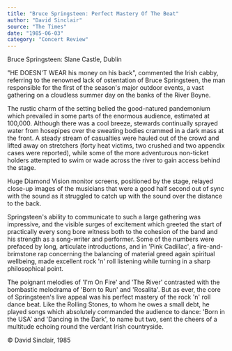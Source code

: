 ```yaml
---
title: "Bruce Springsteen: Perfect Mastery Of The Beat"
author: "David Sinclair"
source: "The Times"
date: "1985-06-03"
category: "Concert Review"
---
```


Bruce Springsteen: Slane Castle, Dublin

"HE DOESN'T WEAR his money on his back", commented the Irish cabby, referring to the renowned lack of ostentation of Bruce Springsteen, the man responsible for the first of the season's major outdoor events, a vast gathering on a cloudless summer day on the banks of the River Boyne.

The rustic charm of the setting belied the good-natured pandemonium which prevailed in some parts of the enormous audience, estimated at 100,000. Although there was a cool breeze, stewards continually sprayed water from hosepipes over the sweating bodies crammed in a dark mass at the front. A steady stream of casualties were hauled out of the crowd and lifted away on stretchers (forty heat victims, two crushed and two appendix cases were reported), while some of the more adventurous non-ticket holders attempted to swim or wade across the river to gain access behind the stage.

Huge Diamond Vision monitor screens, positioned by the stage, relayed close-up images of the musicians that were a good half second out of sync with the sound as it struggled to catch up with the sound over the distance to the back.

Springsteen's ability to communicate to such a large gathering was impressive, and the visible surges of excitement which greeted the start of practically every song bore witness both to the cohesion of the band and his strength as a song-writer and performer. Some of the numbers were prefaced by long, articulate introductions, and in 'Pink Cadillac', a fire-and-brimstone rap concerning the balancing of material greed again spiritual wellbeing, made excellent rock 'n' roll listening while turning in a sharp philosophical point.

The poignant melodies of 'I'm On Fire' and 'The River' contrasted with the bombastic melodrama of 'Born to Run' and 'Rosalita'. But as ever, the core of Springsteen's live appeal was his perfect mastery of the rock 'n' roll dance beat. Like the Rolling Stones, to whom he owes a small debt, he played songs which absolutely commanded the audience to dance: 'Born in the USA' and 'Dancing in the Dark', to name but two, sent the cheers of a multitude echoing round the verdant Irish countryside.

© David Sinclair, 1985